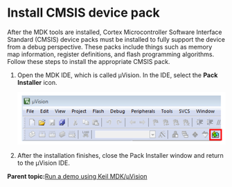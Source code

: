# Install CMSIS device pack

After the MDK tools are installed, Cortex Microcontroller Software Interface Standard \(CMSIS\) device packs must be installed to fully support the device from a debug perspective. These packs include things such as memory map information, register definitions, and flash programming algorithms. Follow these steps to install the appropriate CMSIS pack.

1.  Open the MDK IDE, which is called μVision. In the IDE, select the **Pack Installer** icon.

    ![](../images/keil_launch_pack_installer.png "Launch the Pack Installer")

2.  After the installation finishes, close the Pack Installer window and return to the μVision IDE.

**Parent topic:**[Run a demo using Keil MDK/μVision](../topics/run_a_demo_using_keil_mdk_vision.md)

